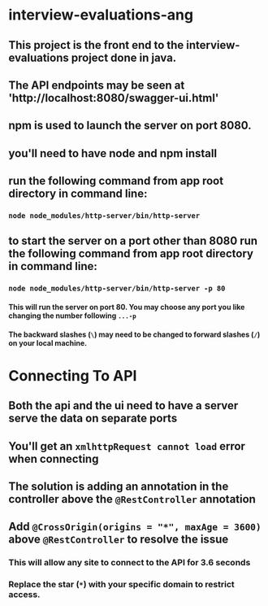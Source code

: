 # interview-evaluations-ang

## This project is the front end to the interview-evaluations project done in java.
## The API endpoints may be seen at 'http://localhost:8080/swagger-ui.html'
## npm is used to launch the server on port 8080.
## you'll need to have node and npm install
## run the following command from app root directory in command line:
### `node node_modules/http-server/bin/http-server`
## to start the server on a port other than 8080 run the following command from app root directory in command line:
### `node node_modules/http-server/bin/http-server -p 80`
#### This will run the server on port 80. You may choose any port you like changing the number following `...-p `
#### The backward slashes (`\`) may need to be changed to forward slashes (`/`) on your local machine.

# Connecting To API
## Both the api and the ui need to have a server serve the data on separate ports
## You'll get an `xmlhttpRequest cannot load` error when connecting
## The solution is adding an annotation in the controller above the `@RestController` annotation
## Add `@CrossOrigin(origins = "*", maxAge = 3600)` above `@RestController` to resolve the issue
### This will allow any site to connect to the API for 3.6 seconds
### Replace the star (`*`) with your specific domain to restrict access.
